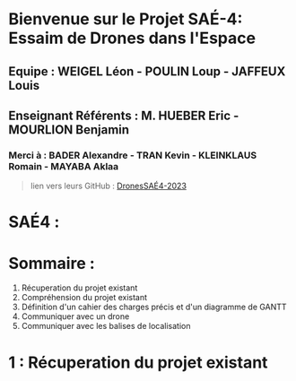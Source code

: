 # Bienvenue sur le Projet SAÉ-4: Essaim de Drones dans l'Espace



## Equipe : WEIGEL Léon - POULIN Loup - JAFFEUX Louis
## Enseignant Référents : M. HUEBER Eric - MOURLION Benjamin

### Merci à : BADER Alexandre - TRAN Kevin - KLEINKLAUS Romain - MAYABA Aklaa
> lien vers leurs GitHub : [DronesSAÉ4-2023](https://github.com/arduilex/SAE4_drone?tab=readme-ov-file)

# **SAÉ4 :**

# Sommaire :
1. Récuperation du projet existant
2. Compréhension du projet existant
3. Définition d'un cahier des charges précis et d'un diagramme de GANTT
4. Communiquer avec un drone
5. Communiquer avec les balises de localisation



# **1 : Récuperation du projet existant**

